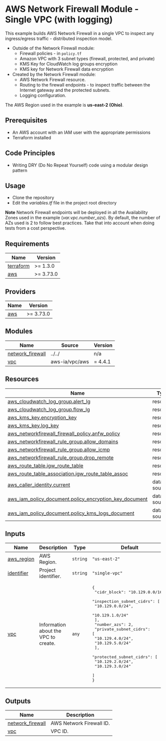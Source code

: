 <!-- BEGIN_TF_DOCS -->
# AWS Network Firewall Module - Single VPC (with logging)

This example builds AWS Network Firewall in a single VPC to inspect any ingress/egress traffic - distributed inspection model.

* Outside of the Network Firewall module:
  * Firewall policies - in `policy.tf`
  * Amazon VPC with 3 subnet types (firewall, protected, and private)
  * KMS Key for CloudWatch log groups encryption
  * KMS key for Network Firewall data encryption
* Created by the Network Firewall module:
  * AWS Network Firewall resource.
  * Routing to the firewall endpoints - to inspect traffic between the Internet gateway and the protected subnets.
  * Logging configuration.

The AWS Region used in the example is **us-east-2 (Ohio)**.

## Prerequisites

* An AWS account with an IAM user with the appropriate permissions
* Terraform installed

## Code Principles

* Writing DRY (Do No Repeat Yourself) code using a modular design pattern

## Usage

* Clone the repository
* Edit the *variables.tf* file in the project root directory

**Note** Network Firewall endpoints will be deployed in all the Availability Zones used in the example (*var.vpc.number\_azs*). By default, the number of AZs used is 2 to follow best practices. Take that into account when doing tests from a cost perspective.

## Requirements

| Name | Version |
|------|---------|
| <a name="requirement_terraform"></a> [terraform](#requirement\_terraform) | >= 1.3.0 |
| <a name="requirement_aws"></a> [aws](#requirement\_aws) | >= 3.73.0 |

## Providers

| Name | Version |
|------|---------|
| <a name="provider_aws"></a> [aws](#provider\_aws) | >= 3.73.0 |

## Modules

| Name | Source | Version |
|------|--------|---------|
| <a name="module_network_firewall"></a> [network\_firewall](#module\_network\_firewall) | ../../ | n/a |
| <a name="module_vpc"></a> [vpc](#module\_vpc) | aws-ia/vpc/aws | = 4.4.1 |

## Resources

| Name | Type |
|------|------|
| [aws_cloudwatch_log_group.alert_lg](https://registry.terraform.io/providers/hashicorp/aws/latest/docs/resources/cloudwatch_log_group) | resource |
| [aws_cloudwatch_log_group.flow_lg](https://registry.terraform.io/providers/hashicorp/aws/latest/docs/resources/cloudwatch_log_group) | resource |
| [aws_kms_key.encryption_key](https://registry.terraform.io/providers/hashicorp/aws/latest/docs/resources/kms_key) | resource |
| [aws_kms_key.log_key](https://registry.terraform.io/providers/hashicorp/aws/latest/docs/resources/kms_key) | resource |
| [aws_networkfirewall_firewall_policy.anfw_policy](https://registry.terraform.io/providers/hashicorp/aws/latest/docs/resources/networkfirewall_firewall_policy) | resource |
| [aws_networkfirewall_rule_group.allow_domains](https://registry.terraform.io/providers/hashicorp/aws/latest/docs/resources/networkfirewall_rule_group) | resource |
| [aws_networkfirewall_rule_group.allow_icmp](https://registry.terraform.io/providers/hashicorp/aws/latest/docs/resources/networkfirewall_rule_group) | resource |
| [aws_networkfirewall_rule_group.drop_remote](https://registry.terraform.io/providers/hashicorp/aws/latest/docs/resources/networkfirewall_rule_group) | resource |
| [aws_route_table.igw_route_table](https://registry.terraform.io/providers/hashicorp/aws/latest/docs/resources/route_table) | resource |
| [aws_route_table_association.igw_route_table_assoc](https://registry.terraform.io/providers/hashicorp/aws/latest/docs/resources/route_table_association) | resource |
| [aws_caller_identity.current](https://registry.terraform.io/providers/hashicorp/aws/latest/docs/data-sources/caller_identity) | data source |
| [aws_iam_policy_document.policy_encryption_key_document](https://registry.terraform.io/providers/hashicorp/aws/latest/docs/data-sources/iam_policy_document) | data source |
| [aws_iam_policy_document.policy_kms_logs_document](https://registry.terraform.io/providers/hashicorp/aws/latest/docs/data-sources/iam_policy_document) | data source |

## Inputs

| Name | Description | Type | Default | Required |
|------|-------------|------|---------|:--------:|
| <a name="input_aws_region"></a> [aws\_region](#input\_aws\_region) | AWS Region. | `string` | `"us-east-2"` | no |
| <a name="input_identifier"></a> [identifier](#input\_identifier) | Project identifier. | `string` | `"single-vpc"` | no |
| <a name="input_vpc"></a> [vpc](#input\_vpc) | Information about the VPC to create. | `any` | <pre>{<br>  "cidr_block": "10.129.0.0/16",<br>  "inspection_subnet_cidrs": [<br>    "10.129.0.0/24",<br>    "10.129.1.0/24"<br>  ],<br>  "number_azs": 2,<br>  "private_subnet_cidrs": [<br>    "10.129.4.0/24",<br>    "10.129.5.0/24"<br>  ],<br>  "protected_subnet_cidrs": [<br>    "10.129.2.0/24",<br>    "10.129.3.0/24"<br>  ]<br>}</pre> | no |

## Outputs

| Name | Description |
|------|-------------|
| <a name="output_network_firewall"></a> [network\_firewall](#output\_network\_firewall) | AWS Network Firewall ID. |
| <a name="output_vpc"></a> [vpc](#output\_vpc) | VPC ID. |
<!-- END_TF_DOCS -->
